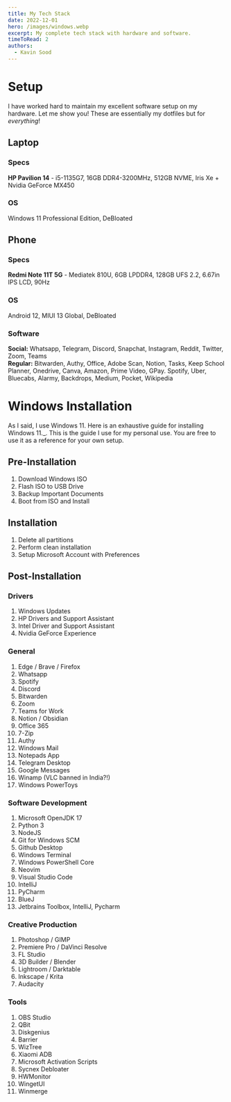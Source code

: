 ```yaml
---
title: My Tech Stack 
date: 2022-12-01
hero: /images/windows.webp
excerpt: My complete tech stack with hardware and software.
timeToRead: 2
authors:
  - Kavin Sood
---
```


# Setup
I have worked hard to maintain my excellent software setup on my hardware. Let me show you! These are essentially my dotfiles but for *everything*!
## Laptop
### Specs
**HP Pavilion 14** - i5-1135G7, 16GB DDR4-3200MHz, 512GB NVME, Iris Xe + Nvidia GeForce MX450  

### OS
Windows 11 Professional Edition, DeBloated

## Phone
### Specs
**Redmi Note 11T 5G** - Mediatek 810U, 6GB LPDDR4, 128GB UFS 2.2, 6.67in IPS LCD, 90Hz  

### OS
Android 12, MIUI 13 Global, DeBloated 

### Software
**Social:** Whatsapp, Telegram, Discord, Snapchat, Instagram, Reddit, Twitter, Zoom, Teams  
**Regular:** Bitwarden, Authy, Office, Adobe Scan, Notion, Tasks, Keep School Planner, Onedrive, Canva, Amazon, Prime Video, GPay. Spotify, Uber, Bluecabs,   Alarmy, Backdrops, Medium, Pocket, Wikipedia  

# Windows Installation

As I said, I use Windows 11. Here is an exhaustive guide for installing Windows 11._. This is the guide I use for my personal use. You are free to use it as a reference for your own setup.

## Pre-Installation

1. Download Windows ISO
2. Flash ISO to USB Drive
3. Backup Important Documents
4. Boot from ISO and Install

## Installation

1. Delete all partitions
2. Perform clean installation
3. Setup Microsoft Account with Preferences

## Post-Installation

### Drivers

1. Windows Updates
2. HP Drivers and Support Assistant
3. Intel Driver and Support Assistant
4. Nvidia GeForce Experience

### General

1. Edge / Brave / Firefox
2. Whatsapp
3. Spotify
4. Discord
5. Bitwarden
6. Zoom
7. Teams for Work
8. Notion / Obsidian
9. Office 365
10. 7-Zip
11. Authy
12. Windows Mail
13. Notepads App
14. Telegram Desktop
15. Google Messages
16. Winamp (VLC banned in India?!)
17. Windows PowerToys

### Software Development

1. Microsoft OpenJDK 17
2. Python 3
3. NodeJS
4. Git for Windows SCM
5. Github Desktop
6. Windows Terminal
7. Windows PowerShell Core
8. Neovim
9. Visual Studio Code
10. IntelliJ
11. PyCharm
12. BlueJ
13. Jetbrains Toolbox, IntelliJ, Pycharm

### Creative Production

1. Photoshop / GIMP
2. Premiere Pro / DaVinci Resolve
3. FL Studio
4. 3D Builder / Blender
5. Lightroom / Darktable
6. Inkscape / Krita
7. Audacity

### Tools

1. OBS Studio
2. QBit
3. Diskgenius
4. Barrier
5. WizTree
6. Xiaomi ADB
7. Microsoft Activation Scripts
8. Sycnex Debloater
9. HWMonitor
10. WingetUI
11. Winmerge
